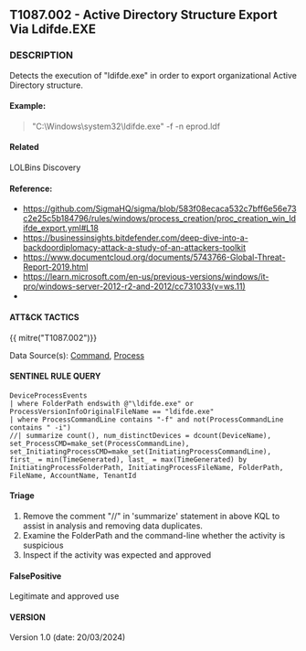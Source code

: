 ## T1087.002 - Active Directory Structure Export Via Ldifde.EXE
  
###  DESCRIPTION
 Detects the execution of "ldifde.exe" in order to export organizational Active Directory structure.

#### Example:
> "C:\Windows\system32\ldifde.exe" -f -n eprod.ldf

#### Related
LOLBins
Discovery

#### Reference:
- https://github.com/SigmaHQ/sigma/blob/583f08ecaca532c7bff6e56e73c2e25c5b184796/rules/windows/process_creation/proc_creation_win_ldifde_export.yml#L18
- https://businessinsights.bitdefender.com/deep-dive-into-a-backdoordiplomacy-attack-a-study-of-an-attackers-toolkit
- https://www.documentcloud.org/documents/5743766-Global-Threat-Report-2019.html
- https://learn.microsoft.com/en-us/previous-versions/windows/it-pro/windows-server-2012-r2-and-2012/cc731033(v=ws.11)
- 
####  ATT&CK TACTICS

{{ mitre("T1087.002")}}

Data Source(s): [Command](https://attack.mitre.org/datasources/DS0017), [Process](https://attack.mitre.org/datasources/DS0009/)

#### SENTINEL RULE QUERY

~~~
DeviceProcessEvents 
| where FolderPath endswith @"\ldifde.exe" or ProcessVersionInfoOriginalFileName == "ldifde.exe" 
| where ProcessCommandLine contains "-f" and not(ProcessCommandLine contains " -i")
//| summarize count(), num_distinctDevices = dcount(DeviceName), set_ProcessCMD=make_set(ProcessCommandLine), set_InitiatingProcessCMD=make_set(InitiatingProcessCommandLine), first_ = min(TimeGenerated), last_ = max(TimeGenerated) by InitiatingProcessFolderPath, InitiatingProcessFileName, FolderPath, FileName, AccountName, TenantId 
~~~

#### Triage

1. Remove the comment "//" in 'summarize' statement in above KQL to assist in analysis and removing data duplicates.
2. Examine the FolderPath and the command-line whether the activity is suspicious
3. Inspect if the activity was expected and approved

#### FalsePositive
Legitimate and approved use

#### VERSION

Version 1.0 (date: 20/03/2024)
